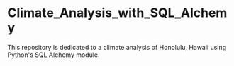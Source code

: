# Climate_Analysis_with_SQL_Alchemy
This repository is dedicated to a climate analysis of Honolulu, Hawaii using Python's SQL Alchemy module.  
